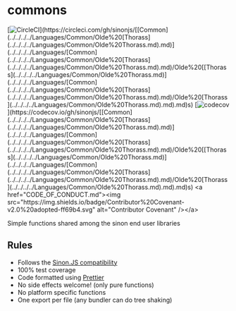 # commons

[![CircleCI](https://circleci.com/gh/sinonjs/[[Common](../../../../Languages/Common/Olde%20[Thorass](../../../../Languages/Common/Olde%20Thorass.md).md)](../../../../Languages/[Common](../../../../Languages/Common/Olde%20[Thorass](../../../../Languages/Common/Olde%20Thorass.md).md)/Olde%20[[Thorass](../../../../Languages/Common/Olde%20Thorass.md)](../../../../Languages/[Common](../../../../Languages/Common/Olde%20[Thorass](../../../../Languages/Common/Olde%20Thorass.md).md)/Olde%20[Thorass](../../../../Languages/Common/Olde%20Thorass.md).md).md)s.svg?style=svg)](https://circleci.com/gh/sinonjs/[[Common](../../../../Languages/Common/Olde%20[Thorass](../../../../Languages/Common/Olde%20Thorass.md).md)](../../../../Languages/[Common](../../../../Languages/Common/Olde%20[Thorass](../../../../Languages/Common/Olde%20Thorass.md).md)/Olde%20[[Thorass](../../../../Languages/Common/Olde%20Thorass.md)](../../../../Languages/[Common](../../../../Languages/Common/Olde%20[Thorass](../../../../Languages/Common/Olde%20Thorass.md).md)/Olde%20[Thorass](../../../../Languages/Common/Olde%20Thorass.md).md).md)s)
[![codecov](https://codecov.io/gh/sinonjs/[[Common](../../../../Languages/Common/Olde%20[Thorass](../../../../Languages/Common/Olde%20Thorass.md).md)](../../../../Languages/[Common](../../../../Languages/Common/Olde%20[Thorass](../../../../Languages/Common/Olde%20Thorass.md).md)/Olde%20[[Thorass](../../../../Languages/Common/Olde%20Thorass.md)](../../../../Languages/[Common](../../../../Languages/Common/Olde%20[Thorass](../../../../Languages/Common/Olde%20Thorass.md).md)/Olde%20[Thorass](../../../../Languages/Common/Olde%20Thorass.md).md).md)s/branch/master/graph/badge.svg)](https://codecov.io/gh/sinonjs/[[Common](../../../../Languages/Common/Olde%20[Thorass](../../../../Languages/Common/Olde%20Thorass.md).md)](../../../../Languages/[Common](../../../../Languages/Common/Olde%20[Thorass](../../../../Languages/Common/Olde%20Thorass.md).md)/Olde%20[[Thorass](../../../../Languages/Common/Olde%20Thorass.md)](../../../../Languages/[Common](../../../../Languages/Common/Olde%20[Thorass](../../../../Languages/Common/Olde%20Thorass.md).md)/Olde%20[Thorass](../../../../Languages/Common/Olde%20Thorass.md).md).md)s)
<a href="CODE_OF_CONDUCT.md"><img src="https://img.shields.io/badge/Contributor%20Covenant-v2.0%20adopted-ff69b4.svg" alt="Contributor Covenant" /></a>

Simple functions shared among the sinon end user libraries

## Rules

-   Follows the [Sinon.JS compatibility](https://github.com/sinonjs/sinon/blob/master/CONTRIBUTING.md#compatibility)
-   100% test coverage
-   Code formatted using [Prettier](https://prettier.io)
-   No side effects welcome! (only pure functions)
-   No platform specific functions
-   One export per file (any bundler can do tree shaking)
